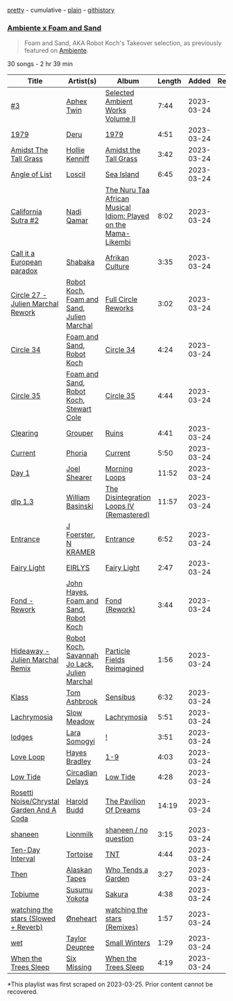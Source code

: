 [pretty](/playlists/pretty/37i9dQZF1DWUVI9x1iSuMl.md) - cumulative - [plain](/playlists/plain/37i9dQZF1DWUVI9x1iSuMl) - [githistory](https://github.githistory.xyz/mackorone/spotify-playlist-archive/blob/main/playlists/plain/37i9dQZF1DWUVI9x1iSuMl)

### [Ambiente x Foam and Sand](https://open.spotify.com/playlist/37i9dQZF1DWUVI9x1iSuMl)

> Foam and Sand, AKA Robot Koch's Takeover selection, as previously featured on <a href="spotify:user:spotify:playlist:37i9dQZF1DX9c7yCloFHHL">Ambiente</a>.

30 songs - 2 hr 39 min

| Title | Artist(s) | Album | Length | Added | Removed |
|---|---|---|---|---|---|
| [\#3](https://open.spotify.com/track/7glKwbR1DyuIuE6XvZvJbQ) | [Aphex Twin](https://open.spotify.com/artist/6kBDZFXuLrZgHnvmPu9NsG) | [Selected Ambient Works Volume II](https://open.spotify.com/album/2SZZihZiCsFo87NKxDfxlH) | 7:44 | 2023-03-24 |  |
| [1979](https://open.spotify.com/track/6SwLbGkrXDW8DzYGhqhxGD) | [Deru](https://open.spotify.com/artist/4GolrXXRODq7bAGCod4JoV) | [1979](https://open.spotify.com/album/71pc0KL3h4NpP21f3g31IE) | 4:51 | 2023-03-24 |  |
| [Amidst The Tall Grass](https://open.spotify.com/track/2aEbNKgMF6uCwjhdGrRUeG) | [Hollie Kenniff](https://open.spotify.com/artist/5jz9oievmO3hrSV0XOxHHS) | [Amidst the Tall Grass](https://open.spotify.com/album/6dzkzzPE3wnRWaFdVjg098) | 3:42 | 2023-03-24 |  |
| [Angle of List](https://open.spotify.com/track/6lgDvkxcWNnCefaT2qeJPf) | [Loscil](https://open.spotify.com/artist/3GM5cpCBadq2PMHjFoEvhK) | [Sea Island](https://open.spotify.com/album/2GLSvGxliKx2LbRAKK7Led) | 6:45 | 2023-03-24 |  |
| [California Sutra \#2](https://open.spotify.com/track/2d68pkbs9lIszjZH2wQPEU) | [Nadi Qamar](https://open.spotify.com/artist/2WMgxkJVAwUK7sBCxtbKOj) | [The Nuru Taa African Musical Idiom: Played on the Mama\-Likembi](https://open.spotify.com/album/26uz5994yfNfyl8D3ncb09) | 8:02 | 2023-03-24 |  |
| [Call it a European paradox](https://open.spotify.com/track/4QIwLNUIdZVuer5c7k0uCk) | [Shabaka](https://open.spotify.com/artist/6ywMpa6AmGJpV5Sbyy58Js) | [Afrikan Culture](https://open.spotify.com/album/5fFftOUCiSbNfofIj8vXx0) | 3:35 | 2023-03-24 |  |
| [Circle 27 \- Julien Marchal Rework](https://open.spotify.com/track/18oMEfjBfIO3zoOjZJvtQS) | [Robot Koch](https://open.spotify.com/artist/47V6nyjOrUR98qv6gkYssI), [Foam and Sand](https://open.spotify.com/artist/1auVJGxP1B7a0GYbD6G6dd), [Julien Marchal](https://open.spotify.com/artist/7e4AmALFiKR69Xra2EksPU) | [Full Circle Reworks](https://open.spotify.com/album/456HZjogXSlOUsCkKmjoqC) | 3:02 | 2023-03-24 |  |
| [Circle 34](https://open.spotify.com/track/0SJ3LjYk2aaQVmKDFBXFo4) | [Foam and Sand](https://open.spotify.com/artist/1auVJGxP1B7a0GYbD6G6dd), [Robot Koch](https://open.spotify.com/artist/47V6nyjOrUR98qv6gkYssI) | [Circle 34](https://open.spotify.com/album/4srPuKefOE1KjzbsG3pOHw) | 4:24 | 2023-03-24 |  |
| [Circle 35](https://open.spotify.com/track/1VUfXkhI8WaD496kT9Uh2U) | [Foam and Sand](https://open.spotify.com/artist/1auVJGxP1B7a0GYbD6G6dd), [Robot Koch](https://open.spotify.com/artist/47V6nyjOrUR98qv6gkYssI), [Stewart Cole](https://open.spotify.com/artist/7BYvulKCfH5GihsIAwGcdh) | [Circle 35](https://open.spotify.com/album/2GcCHQBNg5H1j9YbigZcGQ) | 4:44 | 2023-03-24 |  |
| [Clearing](https://open.spotify.com/track/3IL43TRkEnh4buGOZ1Brb5) | [Grouper](https://open.spotify.com/artist/31uyAcnY0kjjKKIQZMKX4i) | [Ruins](https://open.spotify.com/album/5ElYoVUqRQIlDekD1v6aKa) | 4:41 | 2023-03-24 |  |
| [Current](https://open.spotify.com/track/05J7mr2kIdHciLOO5ISSia) | [Phoria](https://open.spotify.com/artist/0HDxlFsXwyrpufs4YgTNMm) | [Current](https://open.spotify.com/album/4pPrnPAjNULq5aca8tJA0U) | 5:50 | 2023-03-24 |  |
| [Day 1](https://open.spotify.com/track/4IqM95Bxy0Ki0xbSIrNYKN) | [Joel Shearer](https://open.spotify.com/artist/4HrrmVtL1VbUi15AvooVeR) | [Morning Loops](https://open.spotify.com/album/518ACaHelXkskhf4AtBEvA) | 11:52 | 2023-03-24 |  |
| [dlp 1.3](https://open.spotify.com/track/3hFipULsVstcUDjujwyNr5) | [William Basinski](https://open.spotify.com/artist/6u5axd0rpDsWSmzhFfb2VB) | [The Disintegration Loops IV \(Remastered\)](https://open.spotify.com/album/4Vs8o9MQur5NHGGr5kqXn6) | 11:57 | 2023-03-24 |  |
| [Entrance](https://open.spotify.com/track/1kLoPLQc1XYXijQGjA9Crk) | [J Foerster](https://open.spotify.com/artist/4sRdSdPKzOOJa9WgBfTz6i), [N KRAMER](https://open.spotify.com/artist/6pY5KhflZwSO9L6Iq2A77t) | [Entrance](https://open.spotify.com/album/4c0B46pCSc9p0j2vJE254Q) | 6:52 | 2023-03-24 |  |
| [Fairy Light](https://open.spotify.com/track/5xGPWuqxOJbw2xs6FRI59G) | [EIRLYS](https://open.spotify.com/artist/5Lqrkxi2AoI6HJQGoiVR5l) | [Fairy Light](https://open.spotify.com/album/13vaFAUPTL3Tf1DepswBgk) | 2:47 | 2023-03-24 |  |
| [Fond \- Rework](https://open.spotify.com/track/1NR4lmznMMB07hzvy4PN74) | [John Hayes](https://open.spotify.com/artist/7o2FMy3ZI4GssMyY8ELHGt), [Foam and Sand](https://open.spotify.com/artist/1auVJGxP1B7a0GYbD6G6dd), [Robot Koch](https://open.spotify.com/artist/47V6nyjOrUR98qv6gkYssI) | [Fond \(Rework\)](https://open.spotify.com/album/4JcX4CjnRbPzSgT2wADcIE) | 3:44 | 2023-03-24 |  |
| [Hideaway \- Julien Marchal Remix](https://open.spotify.com/track/1W1oG50BEmDhtvN1TF2c4S) | [Robot Koch](https://open.spotify.com/artist/47V6nyjOrUR98qv6gkYssI), [Savannah Jo Lack](https://open.spotify.com/artist/5iyvceRZc6xv3JC02bcssM), [Julien Marchal](https://open.spotify.com/artist/7e4AmALFiKR69Xra2EksPU) | [Particle Fields Reimagined](https://open.spotify.com/album/7a9sTKSf2fmon38WC0xShx) | 1:56 | 2023-03-24 |  |
| [Klass](https://open.spotify.com/track/7B4DTiga2xN0BtIDh45vyk) | [Tom Ashbrook](https://open.spotify.com/artist/481U7FXn2fSb0YXFqKdYtO) | [Sensibus](https://open.spotify.com/album/6jTxjupC87AnzDsQm8o4s9) | 6:32 | 2023-03-24 |  |
| [Lachrymosia](https://open.spotify.com/track/4C2oxF6fIKn0Y6VxyX7fos) | [Slow Meadow](https://open.spotify.com/artist/1X93CiijNCFQa4o17hLwI3) | [Lachrymosia](https://open.spotify.com/album/6aiZpK9piIxBB5MrsCHPPf) | 5:51 | 2023-03-24 |  |
| [lodges](https://open.spotify.com/track/1cWgcIQt6N57DrUzXqmAOS) | [Lara Somogyi](https://open.spotify.com/artist/4vFvy7t3jlzAYrNYjW8uDo) | [!](https://open.spotify.com/album/2cbGI3oi9hoiYBaILgsL9U) | 3:51 | 2023-03-24 |  |
| [Love Loop](https://open.spotify.com/track/0YGrdQ8hFs7JlQYCOvHVgY) | [Hayes Bradley](https://open.spotify.com/artist/2eR5l1dWjSIEfAs0mXgyak) | [1\-9](https://open.spotify.com/album/509ah7t6P53jl9wGlJjnrQ) | 4:03 | 2023-03-24 |  |
| [Low Tide](https://open.spotify.com/track/0p6sXoj4rHLWM8cUblGr2o) | [Circadian Delays](https://open.spotify.com/artist/3cBMkyQ4t8d6G7p03hBVl8) | [Low Tide](https://open.spotify.com/album/5EVPNtfPlyZk0YtkeICBnn) | 4:28 | 2023-03-24 |  |
| [Rosetti Noise/Chrystal Garden And A Coda](https://open.spotify.com/track/2oWwrX6JGdRC4cUnJlYiWF) | [Harold Budd](https://open.spotify.com/artist/3uOCouLFR4bVx0XeiQJSbl) | [The Pavilion Of Dreams](https://open.spotify.com/album/0hWjBUtA4eoFsyh6lygVRN) | 14:19 | 2023-03-24 |  |
| [shaneen](https://open.spotify.com/track/2rd8nhP9f33EYCQdbJ3RKr) | [Lionmilk](https://open.spotify.com/artist/0ssDUMMQsAhDLqKwBqEnGZ) | [shaneen / no question](https://open.spotify.com/album/4pFy2l0dKc8I6aq1Nu55xQ) | 3:15 | 2023-03-24 |  |
| [Ten\-Day Interval](https://open.spotify.com/track/5A2vl9MadJ87kas3R3GoTm) | [Tortoise](https://open.spotify.com/artist/3WggbHDpj4rPKbL97zG5MQ) | [TNT](https://open.spotify.com/album/4JwjxPyISbFEUeh267bYbg) | 4:44 | 2023-03-24 |  |
| [Then](https://open.spotify.com/track/3Qi2lHwyWMJRgHaejotMTh) | [Alaskan Tapes](https://open.spotify.com/artist/5GHBk4xcO1UqlbyrUXv5dq) | [Who Tends a Garden](https://open.spotify.com/album/6CPGzcPxekd5T5s17Ak34R) | 3:27 | 2023-03-24 |  |
| [Tobiume](https://open.spotify.com/track/4IQWc6rhJwpFrRKBLx27X6) | [Susumu Yokota](https://open.spotify.com/artist/3ND5NWoKzlelYDDyWqSQpQ) | [Sakura](https://open.spotify.com/album/2BRedpXNmL3NkN2eutmXZ2) | 4:38 | 2023-03-24 |  |
| [watching the stars \(Slowed + Reverb\)](https://open.spotify.com/track/6V3bFXfMuKX7xJ3v2ate2J) | [Øneheart](https://open.spotify.com/artist/0dgJbQ0bKPyUXco8hEXN7X) | [watching the stars \(Remixes\)](https://open.spotify.com/album/7tVjWJao2UMh0kluQBHVPy) | 1:57 | 2023-03-24 |  |
| [wet](https://open.spotify.com/track/7mcEqWkIEoPdALxfu5BoXL) | [Taylor Deupree](https://open.spotify.com/artist/4X3dUbGsTpVH6EbxtWnj6T) | [Small Winters](https://open.spotify.com/album/1Hfb3yA7iNdKkWUPLiQ1Yx) | 1:29 | 2023-03-24 |  |
| [When the Trees Sleep](https://open.spotify.com/track/1Wn9ZvgTIwyXzUDkxBSRo2) | [Six Missing](https://open.spotify.com/artist/70yRyjWkxX4n1jcdC3Pzmt) | [When the Trees Sleep](https://open.spotify.com/album/6abg6cdcClXg6wcfB4CxIh) | 4:19 | 2023-03-24 |  |

\*This playlist was first scraped on 2023-03-25. Prior content cannot be recovered.
